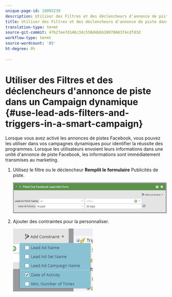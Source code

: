 ```yaml
---
unique-page-id: 10095239
description: Utiliser des Filtres et des déclencheurs d'annonce de piste dans un Campaign intelligent - Docs marketing - Documentation du produit
title: Utiliser des Filtres et des déclencheurs d'annonce de piste dans un Campaign dynamique
translation-type: tm+mt
source-git-commit: 47b2fee7d146c3dc558d4bbb10070683f4cdfd3d
workflow-type: tm+mt
source-wordcount: '85'
ht-degree: 0%

---
```



# Utiliser des Filtres et des déclencheurs d&#39;annonce de piste dans un Campaign dynamique {#use-lead-ads-filters-and-triggers-in-a-smart-campaign}

Lorsque vous avez activé les annonces de pistes Facebook, vous pouvez les utiliser dans vos campagnes dynamiques pour identifier la réussite des programmes. Lorsque les utilisateurs envoient leurs informations dans une unité d&#39;annonce de piste Facebook, les informations sont immédiatement transmises au marketing.

1. Utilisez le filtre ou le déclencheur **Remplit le formulaire** Publicités de piste.

   ![](assets/image2016-8-5-11-3a18-3a31.png)

1. Ajouter des contraintes pour la personnaliser.

   ![](assets/image2016-8-5-11-3a19-3a27.png)

